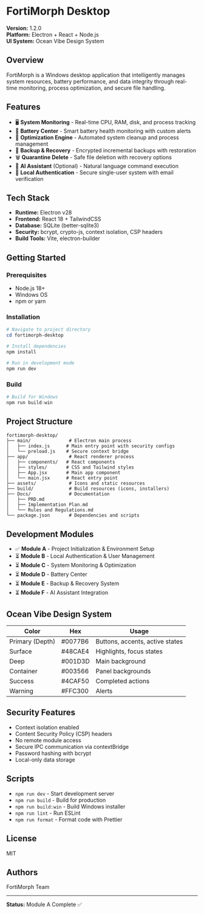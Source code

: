 # FortiMorph Desktop

**Version:** 1.2.0  
**Platform:** Electron + React + Node.js  
**UI System:** Ocean Vibe Design System

## Overview

FortiMorph is a Windows desktop application that intelligently manages system resources, battery performance, and data integrity through real-time monitoring, process optimization, and secure file handling.

## Features

- 🖥️ **System Monitoring** - Real-time CPU, RAM, disk, and process tracking
- 🔋 **Battery Center** - Smart battery health monitoring with custom alerts
- 🔄 **Optimization Engine** - Automated system cleanup and process management
- 💾 **Backup & Recovery** - Encrypted incremental backups with restoration
- 🗑️ **Quarantine Delete** - Safe file deletion with recovery options
- 🤖 **AI Assistant** (Optional) - Natural language command execution
- 🔐 **Local Authentication** - Secure single-user system with email verification

## Tech Stack

- **Runtime:** Electron v28
- **Frontend:** React 18 + TailwindCSS
- **Database:** SQLite (better-sqlite3)
- **Security:** bcrypt, crypto-js, context isolation, CSP headers
- **Build Tools:** Vite, electron-builder

## Getting Started

### Prerequisites

- Node.js 18+ 
- Windows OS
- npm or yarn

### Installation

```powershell
# Navigate to project directory
cd fortimorph-desktop

# Install dependencies
npm install

# Run in development mode
npm run dev
```

### Build

```powershell
# Build for Windows
npm run build:win
```

## Project Structure

```
fortimorph-desktop/
├── main/              # Electron main process
│   ├── index.js      # Main entry point with security configs
│   └── preload.js    # Secure context bridge
├── app/               # React renderer process
│   ├── components/   # React components
│   ├── styles/       # CSS and Tailwind styles
│   ├── App.jsx       # Main app component
│   └── main.jsx      # React entry point
├── assets/            # Icons and static resources
├── build/             # Build resources (icons, installers)
├── Docs/              # Documentation
│   ├── PRD.md
│   ├── Implementation Plan.md
│   └── Rules and Regulations.md
└── package.json       # Dependencies and scripts
```

## Development Modules

- ✅ **Module A** - Project Initialization & Environment Setup
- ⏳ **Module B** - Local Authentication & User Management
- ⏳ **Module C** - System Monitoring & Optimization
- ⏳ **Module D** - Battery Center
- ⏳ **Module E** - Backup & Recovery System
- ⏳ **Module F** - AI Assistant Integration

## Ocean Vibe Design System

| Color | Hex | Usage |
|-------|-----|-------|
| Primary (Depth) | #0077B6 | Buttons, accents, active states |
| Surface | #48CAE4 | Highlights, focus states |
| Deep | #001D3D | Main background |
| Container | #003566 | Panel backgrounds |
| Success | #4CAF50 | Completed actions |
| Warning | #FFC300 | Alerts |

## Security Features

- Context isolation enabled
- Content Security Policy (CSP) headers
- No remote module access
- Secure IPC communication via contextBridge
- Password hashing with bcrypt
- Local-only data storage

## Scripts

- `npm run dev` - Start development server
- `npm run build` - Build for production
- `npm run build:win` - Build Windows installer
- `npm run lint` - Run ESLint
- `npm run format` - Format code with Prettier

## License

MIT

## Authors

FortiMorph Team

---

**Status:** Module A Complete ✅
